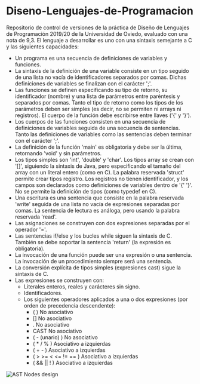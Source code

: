 # Diseno-Lenguajes-de-Programacion
Repositorio de control de versiones de la práctica de Diseño de Lenguajes de Programación 2019/20 de la Universidad de Oviedo, evaluado con una nota de 9,3. El lenguaje a desarrollar es uno con una sintaxis semejante a C y las siguientes capacidades:

* Un programa es una secuencia de definiciones de variables y funciones.
* La sintaxis de la definición de una variable consiste en un tipo seguido de una lista no vacía de identificadores separados por comas. Dichas definiciones de variables se finalizan con el carácter ';'.
* Las funciones se definen especificando su tipo de retorno, su identificador (nombre) y una lista de parámetros entre paréntesis y separados por comas. Tanto el tipo de retorno como los tipos de los parámetros deben ser simples (es decir, no se permiten ni arrays ni registros). El cuerpo de la función debe escribirse entre llaves ('{' y '}').
* Los cuerpos de las funciones consisten en una secuencia de definiciones de variables seguida de una secuencia de sentencias. Tanto las definiciones de variables como las sentencias deben terminar con el carácter ';'.
* La definición de la función 'main' es obligatoria y debe ser la última, retornando 'void' y sin parámetros.
* Los tipos simples son 'int', 'double' y 'char'. Los tipos array se crean con '[]', siguiendo la sintaxis de Java, pero especificando el tamaño del array con un literal entero (como en C). La palabra reservada 'struct' permite crear tipos registro. Los registros no tienen identificador, y los campos son declarados como definiciones de variables dentro de '{' '}'. No se permite la definición de tipos (como typedef en C).
* Una escritura es una sentencia que consiste en la palabra reservada 'write' seguida de una lista no vacía de expresiones separadas por comas. La sentencia de lectura es análoga, pero usando la palabra reservada 'read'.
* Las asignaciones se construyen con dos expresiones separadas por el operador '='.
* Las sentencias if/else y los bucles while siguen la sintaxis de C. También se debe soportar la sentencia 'return' <expression> (la expresión es obligatoria).
* La invocación de una función puede ser una expresión o una sentencia. La invocación de un procedimiento siempre será una sentencia.
* La conversión explícita de tipos simples (expresiones cast) sigue la sintaxis de C.
* Las expresiones se construyen con:
  * Literales enteros, reales y carácteres sin signo.
  * Identificadores.
  * Los siguientes operadores aplicados a una o dos expresiones (por orden de precedencia descendente):
    * ( )		No asociativo
    * []		No asociativo
    * .		No asociativo
    * CAST 	No asociativo
    * ( - (unario) )	No asociativo
    * ( * / % )	Asociativo a izquierdas
    * ( + -	)	Asociativo a izquierdas
    * ( > >= < <= != ==	)	Asociativo a izquierdas
    * ( && || !	)	Asociativo a izquierdas

![AST Nodes design](https://i.imgur.com/J75Mzk7.png)

